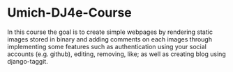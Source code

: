 # Umich-DJ4e-Course

In this course the goal is to create simple webpages by rendering static images stored in binary and adding comments on each images through implementing some features such as authentication using your social accounts (e.g. github), editing, removing, like; as well as creating blog using django-taggit. 
